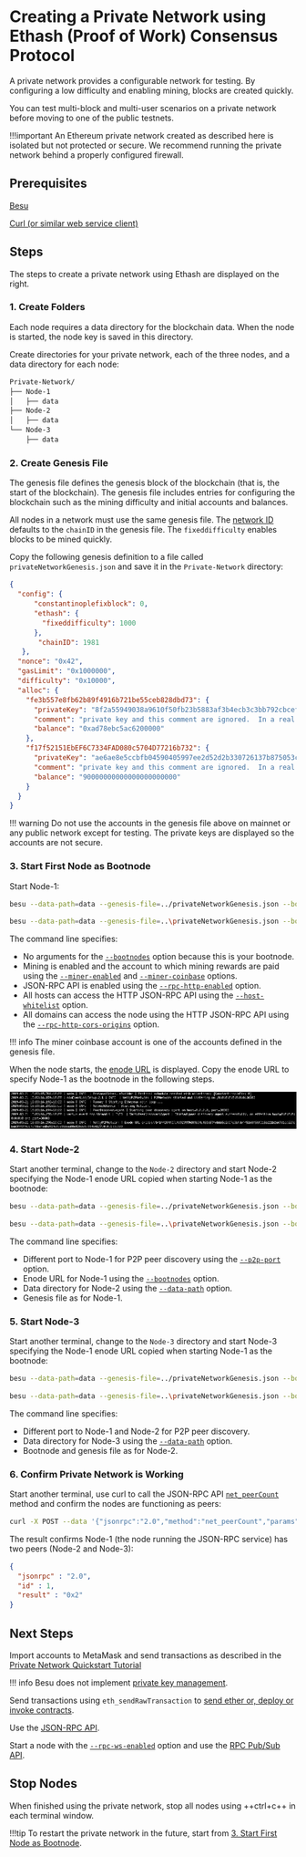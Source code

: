 # Creating a Private Network using Ethash (Proof of Work) Consensus Protocol

A private network provides a configurable network for testing. By configuring a low difficulty and enabling 
mining, blocks are created quickly. 

You can test multi-block and multi-user scenarios on a private network before moving to one of the public testnets. 

!!!important
    An Ethereum private network created as described here is isolated but not protected or secure. 
    We recommend running the private network behind a properly configured firewall.

## Prerequisites 

[Besu](../../HowTo/Get-Started/Install-Binaries.md) 

[Curl (or similar web service client)](https://curl.haxx.se/download.html) 

## Steps

The steps to create a private network using Ethash are displayed on the right.

### 1. Create Folders 

Each node requires a data directory for the blockchain data. When the node is started, the node key is saved in this directory. 

Create directories for your private network, each of the three nodes, and a data directory for each node: 

```bash
Private-Network/
├── Node-1
│   ├── data
├── Node-2
│   ├── data
└── Node-3
    ├── data
```

### 2. Create Genesis File 

The genesis file defines the genesis block of the blockchain (that is, the start of the blockchain).
The genesis file includes entries for configuring the blockchain such as the mining difficulty and initial 
accounts and balances.    

All nodes in a network must use the same genesis file. The [network ID](../../Concepts/NetworkID-And-ChainID.md) 
defaults to the `chainID` in the genesis file. The `fixeddifficulty` enables blocks to be mined quickly.   

Copy the following genesis definition to a file called `privateNetworkGenesis.json` and save it in the `Private-Network` directory: 

```json
{
  "config": {
      "constantinoplefixblock": 0,
      "ethash": {
        "fixeddifficulty": 1000
      },
       "chainID": 1981
   },
  "nonce": "0x42",
  "gasLimit": "0x1000000",
  "difficulty": "0x10000",
  "alloc": {
    "fe3b557e8fb62b89f4916b721be55ceb828dbd73": {
      "privateKey": "8f2a55949038a9610f50fb23b5883af3b4ecb3c3bb792cbcefbd1542c692be63",
      "comment": "private key and this comment are ignored.  In a real chain, the private key should NOT be stored",
      "balance": "0xad78ebc5ac6200000"
    },
    "f17f52151EbEF6C7334FAD080c5704D77216b732": {
      "privateKey": "ae6ae8e5ccbfb04590405997ee2d52d2b330726137b875053c36d94e974d162f",
      "comment": "private key and this comment are ignored.  In a real chain, the private key should NOT be stored",
      "balance": "90000000000000000000000"
    }
  }
}
```

!!! warning
    Do not use the accounts in the genesis file above on mainnet or any public network except for testing.
    The private keys are displayed so the accounts are not secure. 
   
### 3. Start First Node as Bootnode 

Start Node-1:

```bash tab="MacOS"
besu --data-path=data --genesis-file=../privateNetworkGenesis.json --bootnodes --miner-enabled --miner-coinbase fe3b557e8fb62b89f4916b721be55ceb828dbd73 --rpc-http-enabled --host-whitelist="*" --rpc-http-cors-origins="all"     
```

```bash tab="Windows"
besu --data-path=data --genesis-file=..\privateNetworkGenesis.json --bootnodes --miner-enabled --miner-coinbase fe3b557e8fb62b89f4916b721be55ceb828dbd73 --rpc-http-enabled --host-whitelist="*" --rpc-http-cors-origins="all"    
```

The command line specifies: 

* No arguments for the [`--bootnodes`](../../Reference/CLI/CLI-Syntax.md#bootnodes) option because this is your bootnode.
* Mining is enabled and the account to which mining rewards are paid using the [`--miner-enabled`](../../Reference/CLI/CLI-Syntax.md#miner-enabled) 
and [`--miner-coinbase`](../../Reference/CLI/CLI-Syntax.md#miner-coinbase) options.
* JSON-RPC API is enabled using the [`--rpc-http-enabled`](../../Reference/CLI/CLI-Syntax.md#rpc-http-enabled) option.
* All hosts can access the HTTP JSON-RPC API using the [`--host-whitelist`](../../Reference/CLI/CLI-Syntax.md#host-whitelist) option.
* All domains can access the node using the HTTP JSON-RPC API using the [`--rpc-http-cors-origins`](../../Reference/CLI/CLI-Syntax.md#rpc-http-cors-origins) option.  

!!! info
    The miner coinbase account is one of the accounts defined in the genesis file. 

When the node starts, the [enode URL](../../Concepts/Node-Keys.md#enode-url) is displayed.
Copy the enode URL to specify Node-1 as the bootnode in the following steps. 

![Node 1 Enode URL](../../images/EnodeStartup.png)

### 4. Start Node-2 

Start another terminal, change to the `Node-2` directory and start Node-2 specifying the Node-1 enode URL copied when starting Node-1 as the bootnode:

```bash tab="MacOS"
besu --data-path=data --genesis-file=../privateNetworkGenesis.json --bootnodes=<Node-1 Enode URL> --p2p-port=30304      
```

```bash tab="Windows"
besu --data-path=data --genesis-file=..\privateNetworkGenesis.json --bootnodes=<Node-1 Enode URL> --p2p-port=30304      
```

The command line specifies: 

* Different port to Node-1 for P2P peer discovery using the [`--p2p-port`](../../Reference/CLI/CLI-Syntax.md#p2p-port) option.
* Enode URL for Node-1 using the [`--bootnodes`](../../Reference/CLI/CLI-Syntax.md#bootnodes) option.
* Data directory for Node-2 using the [`--data-path`](../../Reference/CLI/CLI-Syntax.md#data-path) option.
* Genesis file as for Node-1.  

### 5. Start Node-3

Start another terminal, change to the `Node-3` directory and start Node-3 specifying the Node-1 enode URL copied when starting Node-1 as the bootnode: 

```bash tab="MacOS"
besu --data-path=data --genesis-file=../privateNetworkGenesis.json --bootnodes=<Node-1 Enode URL> --p2p-port=30305      
```

```bash tab="Windows"
besu --data-path=data --genesis-file=..\privateNetworkGenesis.json --bootnodes=<Node-1 Enode URL> --p2p-port=30305      
```

The command line specifies: 

 * Different port to Node-1 and Node-2 for P2P peer discovery.
 * Data directory for Node-3 using the [`--data-path`](../../Reference/CLI/CLI-Syntax.md#data-path) option.
 * Bootnode and genesis file as for Node-2. 

### 6. Confirm Private Network is Working 

Start another terminal, use curl to call the JSON-RPC API [`net_peerCount`](../../Reference/API-Methods.md#net_peercount) method and confirm the nodes are functioning as peers: 

```bash
curl -X POST --data '{"jsonrpc":"2.0","method":"net_peerCount","params":[],"id":1}' localhost:8545
```

The result confirms Node-1 (the node running the JSON-RPC service) has two peers (Node-2 and Node-3):
```json
{
  "jsonrpc" : "2.0",
  "id" : 1,
  "result" : "0x2"
}
```

## Next Steps 

Import accounts to MetaMask and send transactions as described in the [Private Network Quickstart Tutorial](../Quickstarts/Private-Network-Quickstart.md#creating-a-transaction-using-metamask)

!!! info 
    Besu does not implement [private key management](../../HowTo/Send-Transactions/Account-Management.md).
    
Send transactions using `eth_sendRawTransaction` to [send ether or, deploy or invoke contracts](../../HowTo/Send-Transactions/Transactions.md).

Use the [JSON-RPC API](../../HowTo/Interact/APIs/Using-JSON-RPC-API.md). 

Start a node with the [`--rpc-ws-enabled`](../../Reference/CLI/CLI-Syntax.md#rpc-ws-enabled) option and use the [RPC Pub/Sub API](../../HowTo/Interact/APIs/RPC-PubSub.md).       

## Stop Nodes

When finished using the private network, stop all nodes using ++ctrl+c++ in each terminal window. 

!!!tip
    To restart the private network in the future, start from [3. Start First Node as Bootnode](#3-start-first-node-as-bootnode). 

